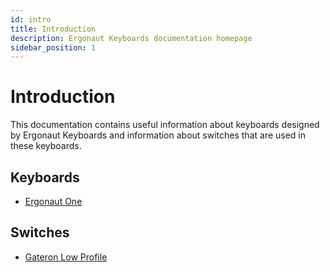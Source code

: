 ```yaml
---
id: intro
title: Introduction
description: Ergonaut Keyboards documentation homepage
sidebar_position: 1
---
```


# Introduction

This documentation contains useful information about keyboards designed by Ergonaut Keyboards and information about switches that are used in these keyboards.

## Keyboards

* [Ergonaut One](/docs/keyboards/ergonaut-one/intro)

## Switches

* [Gateron Low Profile](/docs/switches/gateron-low-profile)
